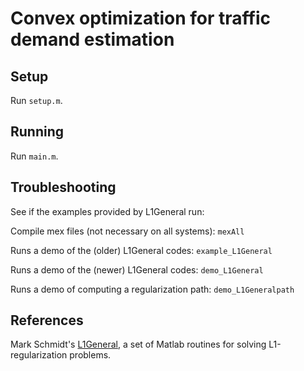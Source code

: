 Convex optimization for traffic demand estimation
====================


Setup
-----
Run `setup.m`.

Running
-----
Run `main.m`.

Troubleshooting
--------
See if the examples provided by L1General run:

Compile mex files (not necessary on all systems): `mexAll`                

Runs a demo of the (older) L1General codes: `example_L1General`

Runs a demo of the (newer) L1General codes: `demo_L1General`

Runs a demo of computing a regularization path: `demo_L1Generalpath`

References
--------
Mark Schmidt's [L1General](http://www.di.ens.fr/~mschmidt/Software/L1General.html), a set of Matlab routines for solving L1-regularization problems. 
